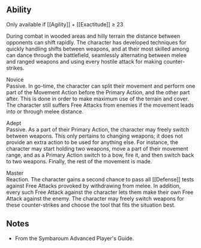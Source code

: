 ## Ability
Only available if [[Agility]] + [[Exactitude]] ≥ 23

During combat in wooded areas and hilly terrain the distance between opponents can shift rapidly. The character has developed techniques for quickly handling shifts between weapons, and at their most skilled among can dance through the battlefield, seamlessly alternating between melee and ranged weapons and using every hostile attack for making counter-strikes.

Novice<br>Passive. In go-time, the character can split their movement and perform one part of the Movement Action before the Primary Action, and the other part after. This is done in order to make maximum use of the terrain and cover. The character still suffers Free Attacks from enemies if the movement leads into or through melee distance.

Adept<br>Passive. As a part of their Primary Action, the character may freely switch between weapons. This only pertains to changing weapons; it does not provide an extra action to be used for anything else. For instance, the character may start holding two weapons, move a part of their movement range, and as a Primary Action switch to a bow, fire it, and then switch back to two weapons. Finally, the rest of the movement is made.

Master<br>Reaction. The character gains a second chance to pass all [[Defense]] tests against Free Attacks provoked by withdrawing from melee. In addition, every such Free Attack against the character lets them make their own Free Attack against the enemy. The character may freely switch weapons for these counter-strikes and choose the tool that fits the situation best.
## Notes
* From the Symbaroum Advanced Player's Guide.